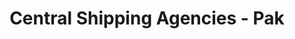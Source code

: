 ---
title: "Central Shipping Agencies - Pak"
url: /karachi/central-shipping-agencies-pak/
shop: Allgemein
---